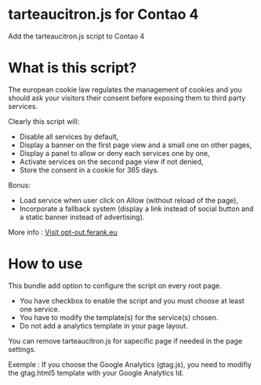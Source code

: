 # tarteaucitron.js for Contao 4
Add the tarteaucitron.js script to Contao 4
# What is this script?
The european cookie law regulates the management of cookies and you should ask your visitors their consent before exposing them to third party services.

Clearly this script will:
- Disable all services by default,
- Display a banner on the first page view and a small one on other pages,
- Display a panel to allow or deny each services one by one,
- Activate services on the second page view if not denied,
- Store the consent in a cookie for 365 days.

Bonus:
- Load service when user click on Allow (without reload of the page),
- Incorporate a fallback system (display a link instead of social button and a static banner instead of advertising).

More info : [Visit opt-out.ferank.eu](https://opt-out.ferank.eu/)

# How to use
This bundle add option to configure the script on every root page.
- You have checkbox to enable the script and you must choose at least one service.
- You have to modify the template(s) for the service(s) chosen.
- Do not add a analytics template in your page layout.

You can remove tarteaucitron.js for sapecific page if needed in the page settings.

Exemple : If you choose the Google Analytics (gtag.js), you need to modifiy the gtag.html5 template with your Google Analytics Id.